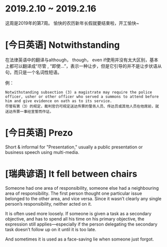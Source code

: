 # 2019.2.10 ~ 2019.2.16

这周是2019年的第7周。
愉快的农历新年长假就要结束啦，开工愉快~

# [今日英语] Notwithstanding

在法律英语中的翻译与although， though， even if使用并没有太大区别，基本上都可以翻译成“尽管
, “即使…”，表示一种让步，但是它引导的并不是让步状语从句，而只是一个名词性短语。

例：

```
Notwithstanding subsection (3) a magistrate may require the police officer, usher or other officer who served a summons to attend before him and give evidence on oath as to its service.
尽管有第（3）的规定，裁判官仍可规定送达传票的警务人员、传达员或其他人员在他席前，就送达传票一事经宣誓而作证。
```

# [今日英语] Prezo

Short & informal for "Presentation," usually a public presentation or business speech using multi-media.

# [瑞典谚语] It fell between chairs

Someone had one area of responsibility, someone else had a neighbouring area of responsibility. The first person thought one particular issue belonged to the other area, and vice versa. Since it wasn’t clearly any single person’s responsibility, neither acted on it.

It is often used more loosely. If someone is given a task as a secondary objective, and has to spend all his time on his primary objective, the expression still applies—especially if the person delegating the secondary task doesn’t follow up on it until it is too late.

And sometimes it is used as a face-saving lie when someone just forgot.